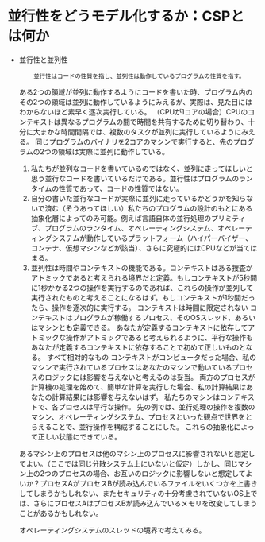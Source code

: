 # 並行性をどうモデル化するか：CSPとは何か

- 並行性と並列性
    ```
        並行性はコードの性質を指し、並列性は動作しているプログラムの性質を指す。
    ```
    ある2つの領域が並列に動作するようにコードを書いた時、プログラム内のその2つの領域は並列に動作しているようにみえるが、実際は、見た目にはわからないほど素早く逐次実行している。
    （CPUが1コアの場合）CPUのコンテキストは異なるプログラムの間で時間を共有するために切り替わり、十分に大まかな時間間隔では、複数のタスクが並列に実行しているようにみえる。
    同じプログラムのバイナリを2コアのマシンで実行すると、先のプログラムの2つの領域は実際に並列に動作している。

    1. 私たちが並列なコードを書いているのではなく、並列に走ってほしいと思う並行なコードを書いているだけである。並行性はプログラムのランタイムの性質であって、コードの性質ではない。
    2. 自分の書いた並行なコードが実際に並列に走っているかどうかを知らないで済む（そうあってほしい）私たちのプログラムの設計のもとにある抽象化層によってのみ可能。例えば言語自体の並行処理のプリミティブ、プログラムのランタイム、オペレーティングシステム、オペレーティングシステムが動作しているプラットフォーム（ハイパーバイザー、コンテナ、仮想マシンなどが該当）、さらに究極的にはCPUなどが当てはまる。
    3. 並列性は時間やコンテキストの機能である。コンテキストはある捜査がアトミックであると考えられる境界だと定義。もしコンテキストが5秒間に1秒かかる2つの操作を実行するのであれば、これらの操作が並列して実行されたものと考えることになるはず。もしコンテキストが1秒間だったら、操作を逐次的に実行する。
    コンテキストは時間に限定されない
    コンテキストはプログラムが稼働するプロセス、そのOSスレッド、あるいはマシンとも定義できる。
    あなたが定義するコンテキストに依存してアトミックな操作がアトミックであると考えられるように、平行な操作もあなたが定義するコンテキストに依存することで初めて正しいものとなる。
    すべて相対的なもの
    コンテキストがコンピュータだった場合、私のマシンで実行されているプロセスはあなたのマシンで動いているプロセスのロジックには影響を与えないと考えるのは妥当。
    両方のプロセスが計算機の処理を始めて、簡単な計算を実行した場合、私の計算結果はあなたの計算結果には影響を与えないはず。
    私たちのマシンはコンテキストで、各プロセスは平行な操作。
    先の例では、並行処理の操作を複数のマシン、オペレーティングシステム、プロセスといった観点で世界をとらえることで、並行操作を構成することにした。
    これらの抽象化によって正しい状態にできている。

    あるマシン上のプロセスは他のマシン上のプロセスに影響されないと想定してよい。（ここでは同じ分散システム上にいないと仮定）しかし、同じマシン上の2つのプロセスの場合、お互いのロジックに影響しないと想定してよいか？プロセスAがプロセスBが読み込んでいるファイルをいくつかを上書きしてしまうかもしれない、またセキュリティの十分考慮されていないOS上では、さらにプロセスAはプロセスBが読み込んでいるメモリを改変してしまうことがあるかもしれない。
    
    オペレーティングシステムのスレッドの境界で考えてみる。
    
